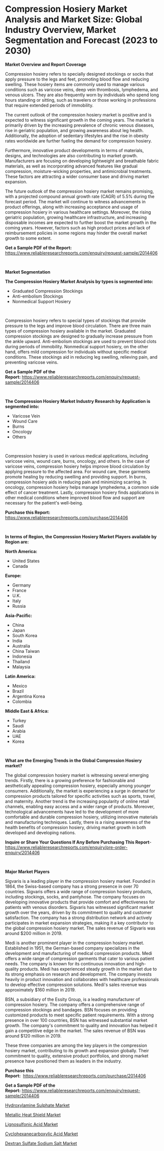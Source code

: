 <p><h1>Compression Hosiery Market Analysis and Market Size: Global Industry Overview, Market Segmentation and Forecast (2023 to 2030)</h1></p><p><strong>Market Overview and Report Coverage</strong></p>
<p><p>Compression hosiery refers to specially designed stockings or socks that apply pressure to the legs and feet, promoting blood flow and reducing swelling. These hosiery items are commonly used to manage various conditions such as varicose veins, deep vein thrombosis, lymphedema, and venous ulcers. They are also frequently worn by individuals who spend long hours standing or sitting, such as travelers or those working in professions that require extended periods of immobility.</p><p>The current outlook of the compression hosiery market is positive and is expected to witness significant growth in the coming years. The market is primarily driven by the increasing prevalence of chronic venous diseases, rise in geriatric population, and growing awareness about leg health. Additionally, the adoption of sedentary lifestyles and the rise in obesity rates worldwide are further fueling the demand for compression hosiery.</p><p>Furthermore, innovative product developments in terms of materials, designs, and technologies are also contributing to market growth. Manufacturers are focusing on developing lightweight and breathable fabric materials, as well as incorporating advanced features like gradual compression, moisture-wicking properties, and antimicrobial treatments. These factors are attracting a wider consumer base and driving market expansion.</p><p>The future outlook of the compression hosiery market remains promising, with a projected compound annual growth rate (CAGR) of 5.5% during the forecast period. The market will continue to witness advancements in product offerings, along with increasing acceptance and usage of compression hosiery in various healthcare settings. Moreover, the rising geriatric population, growing healthcare infrastructure, and increasing disposable incomes are expected to further boost the market growth in the coming years. However, factors such as high product prices and lack of reimbursement policies in some regions may hinder the overall market growth to some extent.</p></p>
<p><strong>Get a Sample PDF of the Report:</strong> <a href="https://www.reliableresearchreports.com/enquiry/request-sample/2014406">https://www.reliableresearchreports.com/enquiry/request-sample/2014406</a></p>
<p>&nbsp;</p>
<p><strong>Market Segmentation</strong></p>
<p><strong>The Compression Hosiery Market Analysis by types is segmented into:</strong></p>
<p><ul><li>Graduated Compression Stockings</li><li>Anti-embolism Stockings</li><li>Nonmedical Support Hosiery</li></ul></p>
<p>&nbsp;</p>
<p><p>Compression hosiery refers to special types of stockings that provide pressure to the legs and improve blood circulation. There are three main types of compression hosiery available in the market. Graduated compression stockings are designed to gradually increase pressure from the ankle upward. Anti-embolism stockings are used to prevent blood clots during periods of immobility. Nonmedical support hosiery, on the other hand, offers mild compression for individuals without specific medical conditions. These stockings aid in reducing leg swelling, relieving pain, and preventing varicose veins.</p></p>
<p><strong>Get a Sample PDF of the Report:</strong>&nbsp;<a href="https://www.reliableresearchreports.com/enquiry/request-sample/2014406">https://www.reliableresearchreports.com/enquiry/request-sample/2014406</a></p>
<p>&nbsp;</p>
<p><strong>The Compression Hosiery Market Industry Research by Application is segmented into:</strong></p>
<p><ul><li>Varicose Vein</li><li>Wound Care</li><li>Burns</li><li>Oncology</li><li>Others</li></ul></p>
<p>&nbsp;</p>
<p><p>Compression hosiery is used in various medical applications, including varicose veins, wound care, burns, oncology, and others. In the case of varicose veins, compression hosiery helps improve blood circulation by applying pressure to the affected area. For wound care, these garments promote healing by reducing swelling and providing support. In burns, compression hosiery aids in reducing pain and minimizing scarring. In oncology, compression hosiery helps manage lymphedema, a common side effect of cancer treatment. Lastly, compression hosiery finds applications in other medical conditions where improved blood flow and support are necessary for the patient's well-being.</p></p>
<p><strong>Purchase this Report:</strong>&nbsp; <a href="https://www.reliableresearchreports.com/purchase/2014406">https://www.reliableresearchreports.com/purchase/2014406</a></p>
<p>&nbsp;</p>
<p><strong>In terms of Region, the Compression Hosiery Market Players available by Region are:</strong></p>
<p>
    <p> <strong> North America: </strong>
        <ul>
            <li>United States</li>
            <li>Canada</li>
        </ul>
        </p> 
    <p> <strong> Europe: </strong>
        <ul>
            <li>Germany</li>
            <li>France</li>
            <li>U.K.</li>
            <li>Italy</li>
            <li>Russia</li>
        </ul>
        </p> 
    <p> <strong> Asia-Pacific: </strong>
        <ul>
            <li>China</li>
            <li>Japan</li>
            <li>South Korea</li>
            <li>India</li>
            <li>Australia</li>
            <li>China Taiwan</li>
            <li>Indonesia</li>
            <li>Thailand</li>
            <li>Malaysia</li>
        </ul>
        </p> 
    <p> <strong> Latin America: </strong>
        <ul>
            <li>Mexico</li>
            <li>Brazil</li>
            <li>Argentina Korea</li>
            <li>Colombia</li>
        </ul>
        </p> 
    <p> <strong> Middle East & Africa: </strong>
        <ul>
            <li>Turkey</li>
            <li>Saudi</li>
            <li>Arabia</li>
            <li>UAE</li>
            <li>Korea</li>
        </ul>
    </p>
    </p>
<p>&nbsp;</p>
<p><strong>What are the Emerging Trends in the Global Compression Hosiery market?</strong></p>
<p><p>The global compression hosiery market is witnessing several emerging trends. Firstly, there is a growing preference for fashionable and aesthetically appealing compression hosiery, especially among younger consumers. Additionally, the market is experiencing a surge in demand for compression products tailored for specific activities such as sports, travel, and maternity. Another trend is the increasing popularity of online retail channels, enabling easy access and a wider range of products. Moreover, technological advancements have led to the development of more comfortable and durable compression hosiery, utilizing innovative materials and manufacturing techniques. Lastly, there is a rising awareness of the health benefits of compression hosiery, driving market growth in both developed and developing nations.</p></p>
<p><strong>Inquire or Share Your Questions If Any Before Purchasing This Report</strong>- <a href="https://www.reliableresearchreports.com/enquiry/pre-order-enquiry/2014406">https://www.reliableresearchreports.com/enquiry/pre-order-enquiry/2014406</a></p>
<p>&nbsp;</p>
<p><strong>Major Market Players</strong></p>
<p><p>Sigvaris is a leading player in the compression hosiery market. Founded in 1864, the Swiss-based company has a strong presence in over 70 countries. Sigvaris offers a wide range of compression hosiery products, including stockings, socks, and pantyhose. The company focuses on developing innovative products that provide comfort and effectiveness for patients with venous disorders. Sigvaris has witnessed significant market growth over the years, driven by its commitment to quality and customer satisfaction. The company has a strong distribution network and actively participates in market expansion strategies, making it a key contributor to the global compression hosiery market. The sales revenue of Sigvaris was around $200 million in 2019.</p><p>Medi is another prominent player in the compression hosiery market. Established in 1951, the German-based company specializes in the development and manufacturing of medical compression products. Medi offers a wide range of compression garments that cater to various patient needs. The company is known for its continuous innovation and high-quality products. Medi has experienced steady growth in the market due to its strong emphasis on research and development. The company invests heavily in product innovation and collaborates with healthcare professionals to develop effective compression solutions. Medi's sales revenue was approximately $160 million in 2019.</p><p>BSN, a subsidiary of the Essity Group, is a leading manufacturer of compression hosiery. The company offers a comprehensive range of compression stockings and bandages. BSN focuses on providing customized products to meet specific patient requirements. With a strong presence in over 100 countries, BSN has witnessed substantial market growth. The company's commitment to quality and innovation has helped it gain a competitive edge in the market. The sales revenue of BSN was around $120 million in 2019.</p><p>These three companies are among the key players in the compression hosiery market, contributing to its growth and expansion globally. Their commitment to quality, extensive product portfolios, and strong market presence have positioned them as leaders in the industry.</p></p>
<p><strong>Purchase this Report:</strong>&nbsp;&nbsp;<a href="https://www.reliableresearchreports.com/purchase/2014406">https://www.reliableresearchreports.com/purchase/2014406</a></p>
<p></p>
<p><strong>Get a Sample PDF of the Report:</strong>&nbsp;<a href="https://www.reliableresearchreports.com/enquiry/request-sample/2014406">https://www.reliableresearchreports.com/enquiry/request-sample/2014406</a></p>
<p><p><a href="https://medium.com/@tonikuhic/hydroxylamine-sulphate-market-trends-forecast-and-competitive-analysis-to-2030-f102cd442e91">Hydroxylamine Sulphate Market</a></p><p><a href="https://medium.com/@audieyost1952/metallic-heat-shield-market-share-evolution-and-market-growth-trends-2023-2030-643825ae3cb2">Metallic Heat Shield Market</a></p><p><a href="https://medium.com/@zoeyjohns1903/lignosulfonic-acid-market-furnishes-information-on-market-share-market-trends-and-market-growth-c1ce6d509e24">Lignosulfonic Acid Market</a></p><p><a href="https://medium.com/@kaceyrath/cyclohexanecarboxylic-acid-market-exploring-market-share-market-trends-and-future-growth-c07b49388727">Cyclohexanecarboxylic Acid Market</a></p><p><a href="https://medium.com/@theomorar2000/dextran-sulfate-sodium-salt-market-comprehensive-assessment-by-type-application-and-geography-79a6449cd608">Dextran Sulfate Sodium Salt Market</a></p></p>